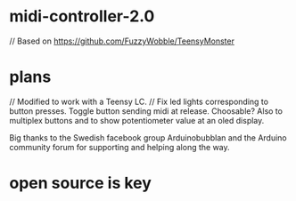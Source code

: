 # midi-controller-2.0

// Based on https://github.com/FuzzyWobble/TeensyMonster

# plans

// Modified to work with a Teensy LC.
// Fix led lights corresponding to button presses.
Toggle button sending midi at release. Choosable? 
Also to multiplex buttons and to show potentiometer value at an oled display.

Big thanks to the Swedish facebook group Arduinobubblan and the Arduino community forum for supporting and helping along the way.

# open source is key
